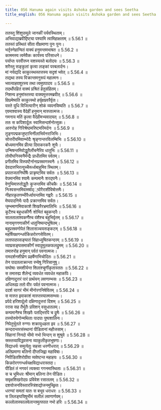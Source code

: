 ```yaml
---
title: 056 Hanuma again visits Ashoka garden and sees Seetha
title_english: 056 Hanuma again visits Ashoka garden and sees Seetha

---
```

<div class="audioEmbed"  caption="श्रीराम-हरिसीताराममूर्ति-घनपाठिभ्यां वचनम्" src="https://archive.org/download/Ramayana-recitation-Sriram-harisItArAmamUrti-Ghanapaati-v2/Kanda_5/Kanda_5_SK-056-Hanuma_again_visits_Ashoka_garden_and_sees_Seetha.mp3"></div>

  
ततस्तु शिंशुपामूले जानकीं पर्यवस्थिताम्।  
अभिवाद्याब्रवीद्दिष्ट्या पश्यामि त्वामिहाक्षताम् ॥ 5.56.1 ॥   
ततस्तं प्रस्थितं सीता वीक्षमाणा पुनः पुनः।  
भर्तृस्नेहान्वितं वाक्यं हनुमन्तमभाषत ॥ 5.56.2 ॥   
काममस्य त्वमेवैकः कार्यस्य परिसाधने।  
पर्याप्तः परवीरघ्न यशस्यस्ते बलोदयः ॥ 5.56.3 ॥   
शरैस्तु सङ्कुलां कृत्वा लङ्कां परबलार्दनः।  
मां नयेद्यदि काकुत्स्थस्तत्तस्य सदृशं भवेत् ॥ 5.56.4 ॥   
तद्यथा तस्य विक्रान्तमनुरूपं महात्मनः।  
भवत्याहवशूरस्य तथा त्वमुपपादय ॥ 5.56.5 ॥   
तदर्थोपहितं वाक्यं प्रश्रितं हेतुसंहितम्।  
निशम्य हनुमांस्तस्या वाक्यमुत्तरमब्रवीत् ॥ 5.56.6 ॥   
क्षिप्रमेष्यति काकुत्स्थो हर्यृक्षप्रवरैर्वृतः।  
यस्ते युधि विजित्यारीन् शोकं व्यपनयिष्यति ॥ 5.56.7 ॥   
एवमाश्वास्य वैदेहीं हनुमान् मारुतात्मजः।  
गमनाय मतिं कृत्वा वैदेहीमभ्यवादयत् ॥ 5.56.8 ॥   
ततः स कपिशार्दूलः स्वामिसन्दर्शनोत्सुकः।  
आरुरोह गिरिश्रेष्ठमरिष्टमरिमर्दनः ॥ 5.56.9 ॥   
तुङ्गपद्मकजुष्टाभिर्नीलाभिर्वनराजिभिः।  
सोत्तरीयमिवाम्भोदैः श्रृङ्गान्तरविलम्बिभिः ॥ 5.56.10 ॥   
बोध्यमानमिव प्रीत्या दिवाकरकरैः शुभैः।  
उन्मिषन्तमिवोद्धूतैर्लोचनैरिव धातुभिः ॥ 5.56.11 ॥   
तोयौघनिस्वनैर्मन्द्रैः प्राधीतमिव पर्वतम्।  
प्रगीतमिव विस्पष्टैर्नानाप्रस्रवणस्वनैः ॥ 5.56.12 ॥   
देवदारुभिरत्युच्चैरूर्ध्वबाहुमिव स्थितम्।  
प्रपातजलनिर्घोषैः प्राक्रृष्टमिव सर्वतः ॥ 5.56.13 ॥   
वेपमानमिव श्यामैः कम्पमानैः शरद्घनैः।  
वेणुभिमारुतोद्धूतैः कूजन्तमिव कीचकैः ॥ 5.56.14 ॥   
निःश्वसन्तमिवामर्षाद््घोरैराशीविषोत्तमैः।  
नीहारकृतगम्भीरैर्ध्यायन्तमिव गह्वरैः ॥ 5.56.15 ॥   
मेघपादनिभैः पादैः प्रक्रान्तमिव सर्वतः।  
जृम्भमाणमिवाकाशे शिखरैरभ्रमालिभिः ॥ 5.56.16 ॥   
कूटैश्च बहुधाकीर्णैः शोभितं बहुकन्दरैः।  
सालतालाश्वकर्णैश्च वंशैश्च बहुभिर्वृतम् ॥ 5.56.17 ॥   
नानामृगगणाकीर्णं धातुनिष्यन्दभूषितम्।  
बहुप्रस्रवणोपेतं शिलासञ्चयसङ्कटम् ॥ 5.56.18 ॥   
महर्षियक्षगन्धर्वकिन्नरोरगसेवितम्।  
लतापादपसङ्घातं सिंहाध्युषितकन्दरम् ॥ 5.56.19 ॥   
व्याघ्रसङ्घसमाकीर्णं स्वादुमूलकफलद्रुमम् ॥ 5.56.20 ॥   
तमारुरोह हनुमान् पर्वतं पवनात्मजः।  
रामदर्शनशीघ्रेण प्रहर्षेणाभिचोदितः ॥ 5.56.21 ॥   
तेन पादतलाक्रान्ता रम्येषु गिरिसानुषु।  
सघोषाः समशीर्यन्त शिलाश्चूर्णीकृतास्ततः ॥ 5.56.22 ॥   
स तमारुह्य शैलेन्द्रं व्यवर्धत व्यवर्धत महाकपिः।  
दक्षिणादुत्तरं पारं प्रार्थयन् लवणाम्भसः ॥ 5.56.23 ॥   
अधिरूह्य ततो वीरः पर्वतं पवनात्मजः।  
ददर्श सागरं भीमं मीनोरगनिषेवितम् ॥ 5.56.24 ॥   
स मारुत इवाकाशं मारुतस्यात्मसम्भवः।  
प्रपेदे हरिशार्दूलो दक्षिणादुत्तरां दिशम् ॥ 5.56.25 ॥   
ररास सह तैर्भूतैः प्रविशन् वसुधातलम्।  
कम्पमानैश्च शिखरैः पतद्भिरपि च द्रुमैः ॥ 5.56.26 ॥   
तस्योरुवेगोन्मथिताः पादपाः पुष्पशालिनः।  
निपेतुर्भूतले रुग्णाः शक्रायुधहता इव ॥ 5.56.27 ॥   
कन्दरान्तरसंस्थानां पीडितानां महौजसाम्।  
सिंहानां निनदो भीमो नभो भिन्दन् स शुश्रुवे ॥ 5.56.28 ॥   
स्रस्तव्याविद्धवसना व्याकुलीकृतभूषणाः।  
विद्याधर्यः समुत्पेतुः सहसा धरणीधरात् ॥ 5.56.29 ॥   
अतिप्रमाणा बलिनो दीप्तजिह्वा महाविषाः।  
निपीडितशिरोग्रीवा व्यवेष्टन्त महाहयः ॥ 5.56.30 ॥   
किन्नरोरगगन्धर्वयक्षविद्याधरास्तदा।  
पीडितं तं नगवरं त्यक्त्वा गगनमास्थिताः ॥ 5.56.31 ॥   
स च भूमिधरः श्रीमान् बलिना तेन पीडितः।  
सवृक्षशिखरोदग्रः प्रविवेश रसातलम् ॥ 5.56.32 ॥   
दशयोजनविस्तारस्त्रिंशद्योजनमुच्छ्रितः।  
धरण्यां समतां यातः स बभूव धराधरः ॥ 5.56.33 ॥   
स लिलङ्घयिषुर्भीमं सलीलं लवणार्णवम्।  
कल्लोलास्फालवेलान्तमुत्पपात नभो हरिः ॥ 5.56.34 ॥   